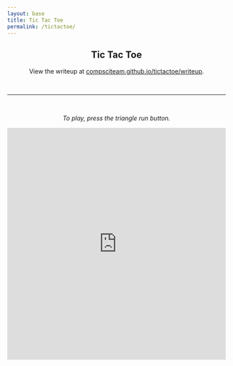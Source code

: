 ```yaml
---
layout: base
title: Tic Tac Toe
permalink: /tictactoe/
---
```


<center><h2>Tic Tac Toe</h2>

View the writeup at [compsciteam.github.io/tictactoe/writeup](https://compsciteam.github.io/tictactoe/writeup).

<br><hr><br>

<i>To play, press the triangle run button.</i>
<br>

<iframe src="https://trinket.io/embed/python3/613624fbac6e" width="100%" height="534" frameborder="0" marginwidth="0" marginheight="0" allowfullscreen></iframe>

</center>